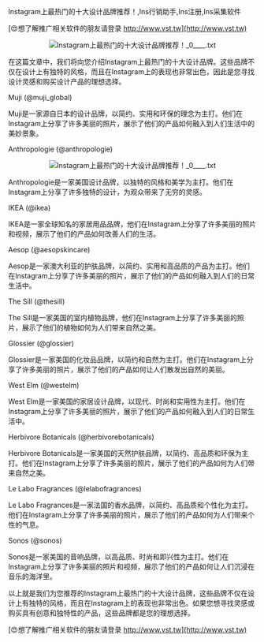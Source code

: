 Instagram上最热门的十大设计品牌推荐！,Ins行销助手,Ins注册,Ins采集软件

[😍想了解推广相关软件的朋友请登录 http://www.vst.tw](http://www.vst.tw)

 <center><img src="https://vst.tw/MP4/tuiguang/png/6.png" alt="Instagram上最热门的十大设计品牌推荐！_0____.txt"></center>

在这篇文章中，我们将向您介绍Instagram上最热门的十大设计品牌。这些品牌不仅在设计上有独特的风格，而且在Instagram上的表现也非常出色，因此是您寻找设计灵感和购买设计产品的理想选择。

Muji (@muji_global)

Muji是一家源自日本的设计品牌，以简约、实用和环保的理念为主打。他们在Instagram上分享了许多美丽的照片，展示了他们的产品如何融入到人们生活中的美妙景象。

Anthropologie (@anthropologie)

 <center><img src="https://vst.tw/MP4/tuiguang/png/1.png" alt="Instagram上最热门的十大设计品牌推荐！_0____.txt"></center>

Anthropologie是一家美国设计品牌，以独特的风格和美学为主打。他们在Instagram上分享了许多独特的设计，为观众带来了无穷的灵感。

IKEA (@ikea)

IKEA是一家全球知名的家居用品品牌，他们在Instagram上分享了许多美丽的照片和视频，展示了他们的产品如何改善人们的生活。

Aesop (@aesopskincare)

Aesop是一家澳大利亚的护肤品牌，以简约、实用和高品质的产品为主打。他们在Instagram上分享了许多美丽的照片，展示了他们的产品如何融入到人们的日常生活中。

The Sill (@thesill)

The Sill是一家美国的室内植物品牌，他们在Instagram上分享了许多美丽的照片，展示了他们的植物如何为人们带来自然之美。

Glossier (@glossier)

Glossier是一家美国的化妆品品牌，以简约和自然为主打。他们在Instagram上分享了许多美丽的照片，展示了他们的产品如何让人们散发出自然的美丽。

West Elm (@westelm)

West Elm是一家美国的家居设计品牌，以现代、时尚和实用性为主打。他们在Instagram上分享了许多美丽的照片，展示了他们的产品如何融入到人们的日常生活中。

Herbivore Botanicals (@herbivorebotanicals)

Herbivore Botanicals是一家美国的天然护肤品牌，以简约、高品质和环保为主打。他们在Instagram上分享了许多美丽的照片，展示了他们的产品如何为人们带来自然之美。

Le Labo Fragrances (@lelabofragrances)

Le Labo Fragrances是一家法国的香水品牌，以简约、高品质和个性化为主打。他们在Instagram上分享了许多美丽的照片，展示了他们的产品如何为人们带来个性的气息。

Sonos (@sonos)

Sonos是一家美国的音响品牌，以高品质、时尚和即兴性为主打。他们在Instagram上分享了许多美丽的照片和视频，展示了他们的产品如何让人们沉浸在音乐的海洋里。

以上就是我们为您推荐的Instagram上最热门的十大设计品牌，这些品牌不仅在设计上有独特的风格，而且在Instagram上的表现也非常出色。如果您想寻找灵感或购买具有创意和独特性的产品，这些品牌都是您的理想选择。

[😍想了解推广相关软件的朋友请登录 http://www.vst.tw](http://www.vst.tw)



